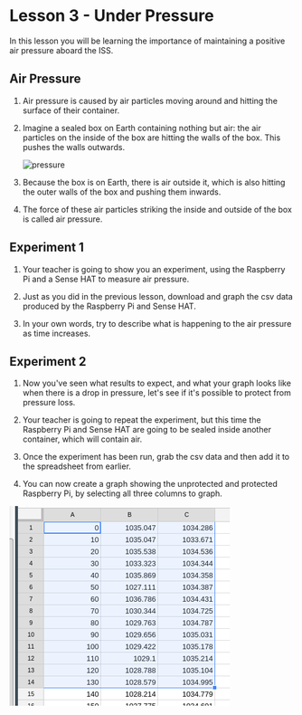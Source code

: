 # Lesson 3 - Under Pressure

In this lesson you will be learning the importance of maintaining a positive air pressure aboard the ISS.

## Air Pressure

1. Air pressure is caused by air particles moving around and hitting the surface of their container.

1. Imagine a sealed box on Earth containing nothing but air: the air particles on the inside of the box are hitting the walls of the box. This pushes the walls outwards.

	![pressure](https://upload.wikimedia.org/wikipedia/commons/thumb/9/94/Pressure_exerted_by_collisions.svg/2000px-Pressure_exerted_by_collisions.svg.png)

1. Because the box is on Earth, there is air outside it, which is also hitting the outer walls of the box and pushing them inwards.

1. The force of these air particles striking the inside and outside of the box is called air pressure. 



## Experiment 1

1. Your teacher is going to show you an experiment, using the Raspberry Pi and a Sense HAT to measure air pressure.

1. Just as you did in the previous lesson, download and graph the csv data produced by the Raspberry Pi and Sense HAT.

1. In your own words, try to describe what is happening to the air pressure as time increases.
		
## Experiment 2

1. Now you've seen what results to expect, and what your graph looks like when there is a drop in pressure, let's see if it's possible to protect from pressure loss.

1. Your teacher is going to repeat the experiment, but this time the Raspberry Pi and Sense HAT are going to be sealed inside another container, which will contain air.

1. Once the experiment has been run, grab the csv data and then add it to the spreadsheet from earlier.

1. You can now create a graph showing the unprotected and protected Raspberry Pi, by selecting all three columns to graph.

![multi columns](images/multi.png)


